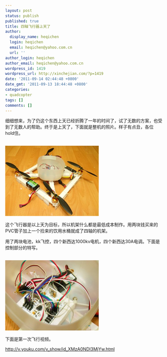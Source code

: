 ```yaml
---
layout: post
status: publish
published: true
title: 四轴飞行器上天了
author:
  display_name: heqichen
  login: heqichen
  email: heqichen@yahoo.com.cn
  url: ''
author_login: heqichen
author_email: heqichen@yahoo.com.cn
wordpress_id: 1419
wordpress_url: http://xinchejian.com/?p=1419
date: '2011-09-14 02:44:48 +0800'
date_gmt: '2011-09-13 18:44:48 +0800'
categories:
- quadcopter
tags: []
comments: []
---
```

<p>细细想来，为了仍这个东西上天已经折腾了一年的时间了，试了无数的方案，也受到了无数人的帮助。终于是上天了，下面就是整机的照片。样子有点丑，各位hold住。</p><br />
<a rel="attachment wp-att-1420" href="http://xinchejian.com/2011/09/14/%e5%9b%9b%e8%bd%b4%e9%a3%9e%e8%a1%8c%e5%99%a8%e4%b8%8a%e5%a4%a9%e4%ba%86/dscf7109/"><img class="alignnone size-medium wp-image-1420" src="/uploads/2011/09/DSCF7109-300x225.jpg" alt="" width="300" height="225" /></a></p>
<p>这个飞行器是以上天为目标，所以机架什么都是最低成本制作。用两块钱买来的PVC管子加上一个捡来的饮用水桶就成了四轴的机架。</p></p>
<p>用了两块电池，kk飞控，四个新西达1000kv电机，四个新西达30A电调。下面是控制部分的特写。</p><br />
<a rel="attachment wp-att-1421" href="http://xinchejian.com/2011/09/14/%e5%9b%9b%e8%bd%b4%e9%a3%9e%e8%a1%8c%e5%99%a8%e4%b8%8a%e5%a4%a9%e4%ba%86/dscf7111/"><img class="alignnone size-medium wp-image-1421" src="/uploads/2011/09/DSCF7111-300x225.jpg" alt="" width="300" height="225" /></a></p>
<p>下面是第一次飞行视频。</p></p>
<p class="video"><a href="http://v.youku.com/v_show/id_XMzA0NDI3MjYw.html">http://v.youku.com/v_show/id_XMzA0NDI3MjYw.html</a><br />
</p></p>
